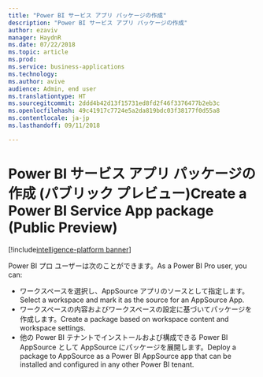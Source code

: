 ```yaml
---
title: "Power BI サービス アプリ パッケージの作成"
description: "Power BI サービス アプリ パッケージの作成"
author: ezaviv
manager: HaydnR
ms.date: 07/22/2018
ms.topic: article
ms.prod: 
ms.service: business-applications
ms.technology: 
ms.author: avive
audience: Admin, end user
ms.translationtype: HT
ms.sourcegitcommit: 2ddd4b42d13f15731ed8fd2f46f3376477b2eb3c
ms.openlocfilehash: 49c41917c7724e5a2da819bdc03f38177f0d55a8
ms.contentlocale: ja-jp
ms.lasthandoff: 09/11/2018

---
```

# <a name="create-a-power-bi-service-app-package-public-preview"></a><span data-ttu-id="c4979-103">Power BI サービス アプリ パッケージの作成 (パブリック プレビュー)</span><span class="sxs-lookup"><span data-stu-id="c4979-103">Create a Power BI Service App package (Public Preview)</span></span>

[!include[intelligence-platform banner](../../includes/intelligence-platform.md)]



<span data-ttu-id="c4979-104">Power BI プロ ユーザーは次のことができます。</span><span class="sxs-lookup"><span data-stu-id="c4979-104">As a Power BI Pro user, you can:</span></span>

- <span data-ttu-id="c4979-105">ワークスペースを選択し、AppSource アプリのソースとして指定します。</span><span class="sxs-lookup"><span data-stu-id="c4979-105">Select a workspace and mark it as the source for an AppSource App.</span></span>
- <span data-ttu-id="c4979-106">ワークスペースの内容およびワークスペースの設定に基づいてパッケージを作成します。</span><span class="sxs-lookup"><span data-stu-id="c4979-106">Create a package based on workspace content and workspace settings.</span></span> 
- <span data-ttu-id="c4979-107">他の Power BI テナントでインストールおよび構成できる Power BI AppSource として AppSource にパッケージを展開します。</span><span class="sxs-lookup"><span data-stu-id="c4979-107">Deploy a package to AppSource as a Power BI AppSource app that can be installed and configured in any other Power BI tenant.</span></span>

